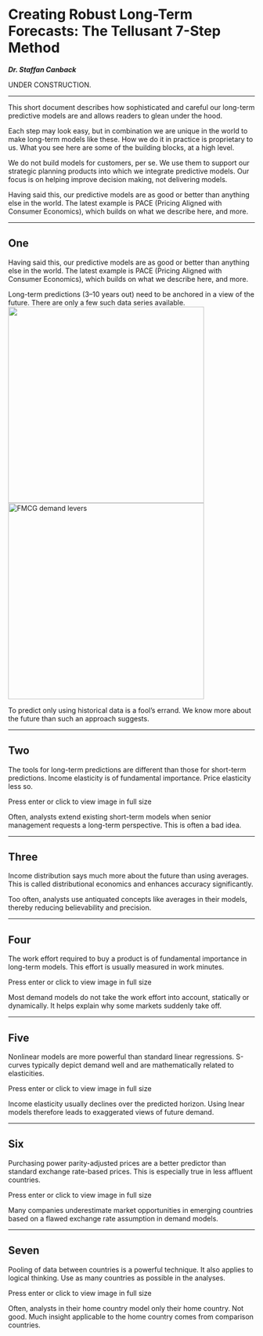 # Creating Robust Long-Term Forecasts: The Tellusant 7-Step Method

***Dr. Staffan Canback***  

UNDER CONSTRUCTION.

---
This short document describes how sophisticated and careful our long-term predictive models are and allows readers to glean under the hood.  

Each step may look easy, but in combination we are unique in the world to make long-term models like these. How we do it in practice is proprietary to us. What you see here are some of the building blocks, at a high level. 

We do not build models for customers, per se. We use them to support our strategic planning products into which we integrate predictive models. Our focus is on helping improve decision making, not delivering models.  

Having said this, our predictive models are as good or better than anything else in the world. The latest example is PACE (Pricing Aligned with Consumer Economics), which builds on what we describe here, and more.  

---
## One
Having said this, our predictive models are as good or better than anything else in the world. The latest example is PACE (Pricing Aligned with Consumer Economics), which builds on what we describe here, and more.    

Long-term predictions (3–10 years out) need to be anchored in a view of the future. There are only a few such data series available.  
<img src="./assets/images/tellusant-creating-robust-long-term-forecasts-1.svg" width="400" alt="">  
<img src="./assets/images/tellusant-fmcg-demand-levers.svg" width="400" alt="FMCG demand levers">

To predict only using historical data is a fool’s errand. We know more about the future than such an approach suggests.

---
## Two
The tools for long-term predictions are different than those for short-term predictions. Income elasticity is of fundamental importance. Price elasticity less so.  

Press enter or click to view image in full size  

Often, analysts extend existing short-term models when senior management requests a long-term perspective. This is often a bad idea.  

---
## Three
Income distribution says much more about the future than using averages. This is called distributional economics and enhances accuracy significantly.  

Too often, analysts use antiquated concepts like averages in their models, thereby reducing believability and precision.  

---
## Four
The work effort required to buy a product is of fundamental importance in long-term models. This effort is usually measured in work minutes.  

Press enter or click to view image in full size  

Most demand models do not take the work effort into account, statically or dynamically. It helps explain why some markets suddenly take off.  

---
## Five
Nonlinear models are more powerful than standard linear regressions. S-curves typically depict demand well and are mathematically related to elasticities.  

Press enter or click to view image in full size  

Income elasticity usually declines over the predicted horizon. Using lnear models therefore leads to exaggerated views of future demand.  

---
## Six
Purchasing power parity-adjusted prices are a better predictor than standard exchange rate-based prices. This is especially true in less affluent countries.  

Press enter or click to view image in full size  

Many companies underestimate market opportunities in emerging countries based on a flawed exchange rate assumption in demand models.  

---
## Seven
Pooling of data between countries is a powerful technique. It also applies to logical thinking. Use as many countries as possible in the analyses.  

Press enter or click to view image in full size  

Often, analysts in their home country model only their home country. Not good. Much insight applicable to the home country comes from comparison countries.  

